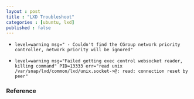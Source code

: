 ```yaml
---
layout : post
title : "LXD Troubleshoot"
categories : [ubuntu, lxd]
published : false
---
```



* `level=warning msg=" - Couldn't find the CGroup network priority controller, network priority will be ignored"`

* `level=warning msg="Failed getting exec control websocket reader, killing command" PID=13333 err="read unix /var/snap/lxd/common/lxd/unix.socket->@: read: connection reset by peer" `


### Reference
